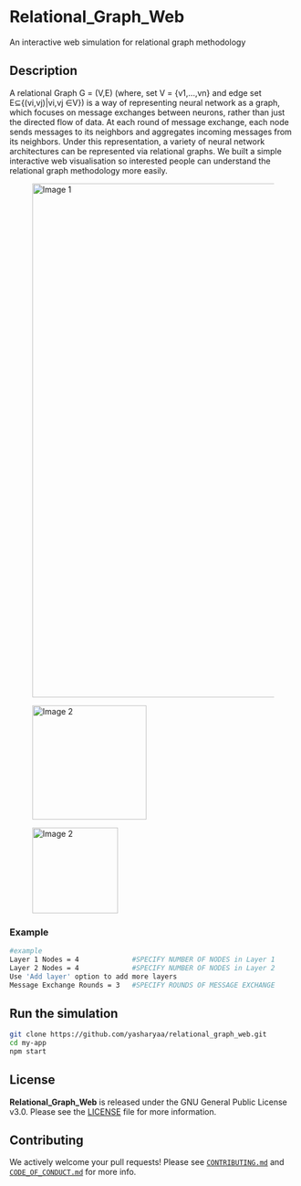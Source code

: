 # Relational_Graph_Web
An interactive web simulation for relational graph methodology

## Description
A relational Graph G = (V,E) (where, set V = {v1,...,vn} and edge set E⊆{(vi,vj)|vi,vj ∈V}) is a way of representing neural network as a graph, which focuses on message exchanges between neurons, rather than just the directed flow of data. At each round of message exchange, each node sends messages to its neighbors and aggregates incoming messages from its neighbors. Under this representation, a variety of neural network architectures can be represented via relational graphs. We built a simple interactive web visualisation so interested people can understand the relational graph methodology more easily. 

<div>
  <figure>          
    <img src="https://i.postimg.cc/Kjsbm93d/Screenshot-2025-04-01-165156.png' border='0' alt='Screenshot-2025-04-01-165156" width="900" alt="Image 1" />
  </figure>
  <figure>
    <img src="https://i.postimg.cc/0rZQhs8q/Screenshot-2025-04-01-165128.png" width="200" alt="Image 2" />
  </figure>
  <figure>
    <img src="https://i.postimg.cc/8srHpt0c/Screenshot-2025-04-01-165143.png" width="150" alt="Image 2" />
  </figure>
</div>

### Example
```bash
#example
Layer 1 Nodes = 4             #SPECIFY NUMBER OF NODES in Layer 1
Layer 2 Nodes = 4             #SPECIFY NUMBER OF NODES in Layer 2
Use 'Add layer' option to add more layers
Message Exchange Rounds = 3   #SPECIFY ROUNDS OF MESSAGE EXCHANGE
```

## Run the simulation

```bash
git clone https://github.com/yasharyaa/relational_graph_web.git
cd my-app
npm start
```

## License

**Relational_Graph_Web** is released under the GNU General Public License v3.0. Please see the [LICENSE](LICENSE) file for more information.

## Contributing

We actively welcome your pull requests! Please see [`CONTRIBUTING.md`](docs/CONTRIBUTING.md) and [`CODE_OF_CONDUCT.md`](docs/CODE_OF_CONDUCT.md) for more info.
